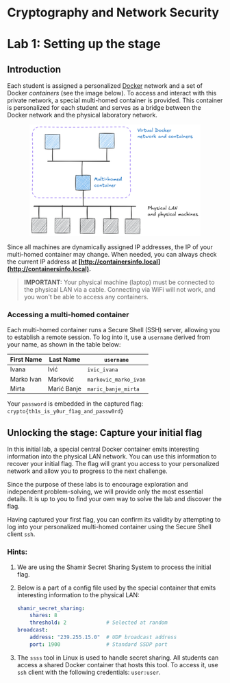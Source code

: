 # Cryptography and Network Security <!-- omit in toc -->

# Lab 1: Setting up the stage

## Introduction

Each student is assigned a personalized [Docker](https://www.docker.com/) network and a set of Docker *containers* (see the image below). To access and interact with this private network, a special multi-homed container is provided. This container is personalized for each student and serves as a bridge between the Docker network and the physical laboratory network.  

<p align="center">
  <img src="../img/lab_topology.png" width="400px" height="auto"/>
</p>

Since all machines are dynamically assigned IP addresses, the IP of your multi-homed container may change. When needed, you can always check the current IP address at **[http://containersinfo.local](http://containersinfo.local).**   

> **IMPORTANT:** Your physical machine (laptop) must be connected to the physical LAN via a cable. Connecting via WiFi will not work, and you won't be able to access any containers.

### Accessing a multi-homed container  

Each multi-homed container runs a Secure Shell (SSH) server, allowing you to establish a remote session. To log into it, use a `username` derived from your name, as shown in the table below:  

| First Name  | Last Name      | `username`              |
|------------|---------------|-------------------------|
| Ivana      | Ivić          | `ivic_ivana`           |
| Marko Ivan | Marković      | `markovic_marko_ivan`  |
| Mirta      | Marić Banje   | `maric_banje_mirta`    |

Your `password` is embedded in the captured flag: `crypto{th1s_is_y0ur_f1ag_and_passw0rd}`

## Unlocking the stage: Capture your initial flag

In this initial lab, a special central Docker container emits interesting information into the physical LAN network. You can use this information to recover your initial flag. The flag will grant you access to your personalized network and allow you to progress to the next challenge.

Since the purpose of these labs is to encourage exploration and independent problem-solving, we will provide only the most essential details. It is up to you to find your own way to solve the lab and discover the flag.

Having captured your first flag, you can confirm its validity by attempting to log into your personalized multi-homed container using the Secure Shell client `ssh`.

### Hints:

1. We are using the Shamir Secret Sharing System to process the initial flag.
2. Below is a part of a config file used by the special container that emits interesting information to the physical LAN:
    ```yaml
    shamir_secret_sharing:
        shares: 8
        threshold: 2             # Selected at random
    broadcast:
        address: "239.255.15.0"  # UDP broadcast address
        port: 1900               # Standard SSDP port
    ```

3. The `ssss` tool in Linux is used to handle secret sharing. All students can access a shared Docker container that hosts this tool. To access it, use `ssh` client with the following credentials: `user:user`.
